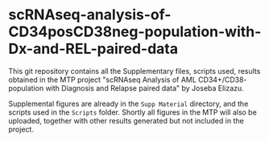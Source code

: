 # scRNAseq-analysis-of-CD34posCD38neg-population-with-Dx-and-REL-paired-data
This git repository contains all the Supplementary files, scripts used, results obtained in the MTP project "scRNAseq Analysis of AML CD34+/CD38- population with Diagnosis and Relapse paired data" by Joseba Elizazu.

Supplemental figures are already in the `Supp Material` directory, and the scripts used in the `Scripts` folder. Shortly all figures in the MTP will also be uploaded, together with other results generated but not included in the project. 
